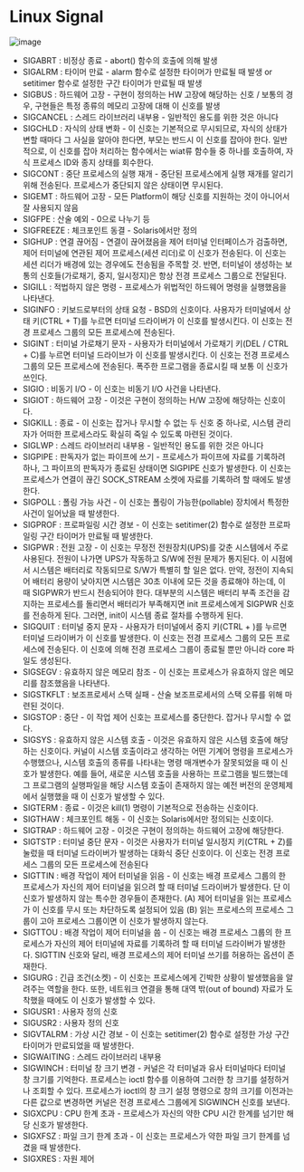 Linux Signal
============
   ![image](https://user-images.githubusercontent.com/70207093/197425785-ed6cad18-86f6-4822-a97c-6d900907c8e9.png)
 - SIGABRT : 비정상 종료 - abort() 함수의 호출에 의해 발생
 - SIGALRM : 타이머 만료 - alarm 함수로 설정한 타이머가 만료될 때 발생 or setitimer 함수로 설정한 구간 타이머가 만료될 때 발생
 - SIGBUS : 하드웨어 고장 - 구현이 정의하는 HW 고장에 해당하는 신호 / 보통의 경우, 구현들은 특정 종류의 메모리 고장에 대해 이 신호를 발생
 - SIGCANCEL : 스레드 라이브러리 내부용 - 일반적인 용도를 위한 것은 아니다
 - SIGCHLD : 자식의 상태 변화 - 이 신호는 기본적으로 무시되므로, 자식의 상태가 변할 때마다 그 사실을 알아야 한다면, 부모는 반드시 이 신호를 잡아야 한다. 일반적으로, 이 신호를 잡아 처리하는 함수에서는 wiat류 함수들 중 하나를 호출하여, 자식 프로세스 ID와 종지 상태를 회수한다.
 - SIGCONT : 중단 프로세스의 실행 재개 - 중단된 프로세스에게 실행 재개를 알리기 위해 전송된다. 프로세스가 중단되지 않은 상태이면 무시된다.
 - SIGEMT : 하드웨어 고장 - 모든 Platform이 해당 신호를 지원하는 것이 아니어서 잘 사용되지 않음
 - SIGFPE : 산술 예외 - 0으로 나누기 등
 - SIGFREEZE : 체크포인트 동결 - Solaris에서만 정의
 - SIGHUP : 연결 끊어짐 - 연결이 끊어졌음을 제어 터미널 인터페이스가 검출하면, 제어 터미널에 연관된 제어 프로세스(세션 리더)로 이 신호가 전송된다. 이 신호는 세션 리더가 배경에 있는 경우에도 전송됨을 주목할 것. 반면, 터미널이 생성하는 보통의 신호들(가로채기, 중지, 일시정지)은 항상 전경 프로세스 그룹으로 전달된다.
 - SIGILL : 적법하지 않은 명령 - 프로세스가 위법적인 하드웨어 명령을 실행했음을 나타낸다.
 - SIGINFO : 키보드로부터의 상태 요청 - BSD의 신호이다. 사용자가 터미널에서 상태 키(CTRL + T)를 누르면 터미널 드라이버가 이 신호를 발생시킨다. 이 신호는 전경 프로세스 그룹의 모든 프로세스에 전송된다.
 - SIGINT : 터미널 가로채기 문자 - 사용자가 터미널에서 가로채기 키(DEL / CTRL + C)를 누르면 터미널 드라이브가 이 신호를 발생시킨다. 이 신호는 전경 프로세스 그룹의 모든 프로세스에 전송된다. 폭주한 프로그램을 종료시킬 때 보통 이 신호가 쓰인다.
 - SIGIO : 비동기 I/O - 이 신호는 비동기 I/O 사건을 나타낸다.
 - SIGIOT : 하드웨어 고장 - 이것은 구현이 정의하는 H/W 고장에 해당하는 신호이다.
 - SIGKILL : 종료 - 이 신호는 잡거나 무시할 수 없는 두 신호 중 하나로, 시스템 관리자가 어떠한 프로세스라도 확실히 죽일 수 있도록 마련된 것이다.
 - SIGLWP : 스레드 라이브러리 내부용 - 일반적인 용도를 위한 것은 아니다
 - SIGPIPE : 판독자가 없는 파이프에 쓰기 - 프로세스가 파이프에 자료를 기록하려 하나, 그 파이프의 판독자가 종료된 상태이면 SIGPIPE 신호가 발생한다. 이 신호는 프로세스가 연결이 끊긴 SOCK_STREAM 소켓에 자료를 기록하려 할 때에도 발생한다.
 - SIGPOLL : 폴링 가능 사건 - 이 신호는 폴링이 가능한(pollable) 장치에서 특정한 사건이 일어났을 때 발생한다.
 - SIGPROF : 프로파일링 시간 경보 - 이 신호는 setitimer(2) 함수로 설정한 프로파일링 구간 타이머가 만료될 때 발생한다.
 - SIGPWR : 전원 고장 - 이 신호는 무정전 전원장치(UPS)를 갖춘 시스템에서 주로 사용된다. 전원이 나가면 UPS가 작동하고 S/W에 전원 문제가 통지된다. 이 시점에서 시스템은 배터리로 작동되므로 S/W가 특별히 할 일은 없다. 만약, 정전이 지속되어 배터리 용량이 낮아지면 시스템은 30초 이내에 모든 것을 종료해야 하는데, 이 때 SIGPWR가 반드시 전송되어야 한다. 대부분의 시스템은 배터리 부족 조건을 감지하는 프로세스를 돌리면서 배터리가 부족해지면 init 프로세스에게 SIGPWR 신호를 전송하게 된다. 그러면, init이 시스템 종료 절차를 수행하게 된다.
 - SIGQUIT : 터미널 중지 문자 - 사용자가 터미널에서 중지 키(CTRL + \)를 누르면 터미널 드라이버가 이 신호를 발생한다. 이 신호는 전경 프로세스 그룹의 모든 프로세스에 전송된다. 이 신호에 의해 전경 프로세스 그룹이 종료될 뿐만 아니라 core 파일도 생성된다.
 - SIGSEGV : 유효하지 않은 메모리 참조 - 이 신호는 프로세스가 유효하지 않은 메모리를 참조했음을 나타낸다.
 - SIGSTKFLT : 보조프로세서 스택 실패 - 산술 보조프로세서의 스택 오류를 위해 마련된 것이다.
 - SIGSTOP : 중단 - 이 작업 제어 신호는 프로세스를 중단한다. 잡거나 무시할 수 없다.
 - SIGSYS : 유효하지 않은 시스템 호출 - 이것은 유효하지 않은 시스템 호출에 해당하는 신호이다. 커널이 시스템 호출이라고 생각하는 어떤 기계어 명령을 프로세스가 수행했으나, 시스템 호출의 종류를 나타내는 명령 매개변수가 잘못되었을 때 이 신호가 발생한다. 예를 들어, 새로운 시스템 호출을 사용하는 프로그램을 빌드했는데 그 프로그램의 실행파일을 해당 시스템 호출이 존재하지 않는 예전 버전의 운영체제에서 실행했을 때 이 신호가 발생할 수 있다.
 - SIGTERM : 종료 - 이것은 kill(1) 명령이 기본적으로 전송하는 신호이다.
 - SIGTHAW : 체크포인트 해동 - 이 신호는 Solaris에서만 정의되는 신호이다.
 - SIGTRAP : 하드웨어 고장 - 이것은 구현이 정의하는 하드웨어 고장에 해당한다.
 - SIGTSTP : 터미널 중단 문자 - 이것은 사용자가 터미널 일시정지 키(CTRL + Z)를 눌렀을 때 터미널 드라이버가 발생하는 대화식 중단 신호이다. 이 신호는 전경 프로세스 그룹의 모든 프로세스에 전송된다
 - SIGTTIN : 배경 작업이 제어 터미널을 읽음 - 이 신호는 배경 프로세스 그룹의 한 프로세스가 자신의 제어 터미널을 읽으려 할 때 터미널 드라이버가 발생한다. 단 이 신호가 발생하지 않는 특수한 경우들이 존재한다. (A) 제어 터미널을 읽는 프로세스가 이 신호를 무시 또는 차단하도록 설정되어 있음 (B) 읽는 프로세스의 프로세스 그룹이 고아 프로세스 그룹이면 이 신호가 발생하지 않는다.
 - SIGTTOU : 배경 작업이 제어 터미널을 씀 - 이 신호는 배경 프로세스 그룹의 한 프로세스가 자신의 제어 터미널에 자료를 기록하려 할 때 터미널 드라이버가 발생한다. SIGTTIN 신호와 달리, 배경 프로세스의 제어 터미널 쓰기를 허용하는 옵션이 존재한다.
 - SIGURG : 긴급 조건(소켓) - 이 신호는 프로세스에게 긴박한 상황이 발생했음을 알려주는 역할을 한다. 또한, 네트워크 연결을 통해 대역 밖(out of bound) 자료가 도착했을 때에도 이 신호가 발생할 수 있다.
 - SIGUSR1 : 사용자 정의 신호
 - SIGUSR2 : 사용자 정의 신호
 - SIGVTALRM : 가상 시간 경보 - 이 신호는 setitimer(2) 함수로 설정한 가상 구간 타이머가 만료되었을 때 발생한다.
 - SIGWAITING : 스레드 라이브러리 내부용
 - SIGWINCH : 터미널 창 크기 변경 - 커널은 각 터미널과 유사 터미널마다 터미널 창 크기를 기억한다. 프로세스는 ioctl 함수를 이용하여 그러한 창 크기를 설정하거나 조회할 수 있다. 프로세스가 ioctl의 창 크기 설정 명령으로 창의 크기를 이전과는 다른 값으로 변경하면 커널은 전경 프로세스 그룹에게 SIGWINCH 신호를 보낸다.
 - SIGXCPU : CPU 한계 초과 - 프로세스가 자신의 약한 CPU 시간 한계를 넘기만 해당 신호가 발생한다.
 - SIGXFSZ : 파일 크기 한계 초과 - 이 신호는 프로세스가 약한 파일 크기 한계를 넘겼을 때 발생한다.
 - SIGXRES : 자원 제어 
